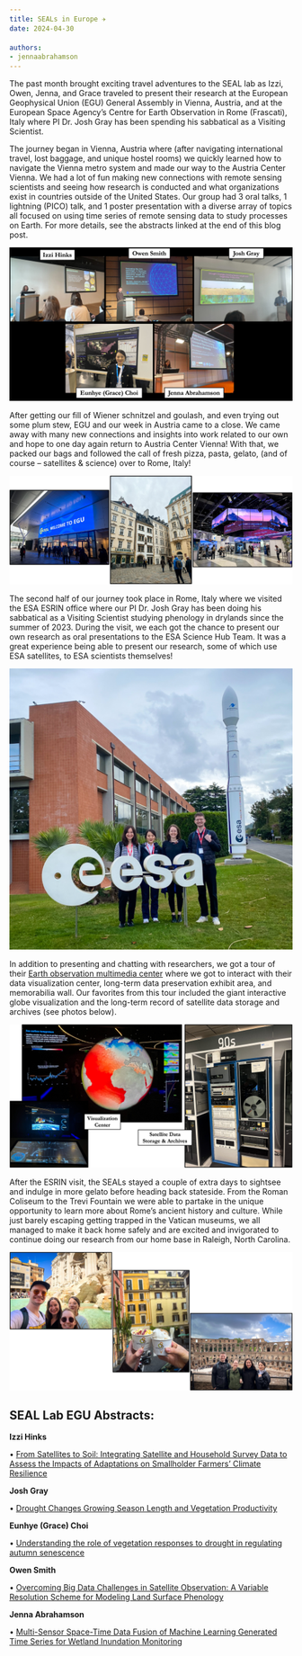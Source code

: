 ```yaml
---
title: SEALs in Europe ✈️
date: 2024-04-30

authors:
- jennaabrahamson
---
```


The past month brought exciting travel adventures to the SEAL lab as Izzi, Owen, Jenna, and Grace traveled to present their research at the European Geophysical Union (EGU) General Assembly in Vienna, Austria, and at the European Space Agency’s Centre for Earth Observation in Rome (Frascati), Italy where PI Dr. Josh Gray has been spending his sabbatical as a Visiting Scientist.

The journey began in Vienna, Austria where (after navigating international travel, lost baggage, and unique hostel rooms) we quickly learned how to navigate the Vienna metro system and made our way to the Austria Center Vienna. We had a lot of fun making new connections with remote sensing scientists and seeing how research is conducted and what organizations exist in countries outside of the United States. Our group had 3 oral talks, 1 lightning (PICO) talk, and 1 poster presentation with a diverse array of topics all focused on using time series of remote sensing data to study processes on Earth. For more details, see the abstracts linked at the end of this blog post.


![SEAL Individual Presentations](./SEAL_Presentations.JPG)



After getting our fill of Wiener schnitzel and goulash, and even trying out some plum stew, EGU and our week in Austria came to a close. We came away with many new connections and insights into work related to our own and hope to one day again return to Austria Center Vienna! With that, we packed our bags and followed the call of fresh pizza, pasta, gelato, (and of course – satellites & science) over to Rome, Italy!

![Pictures from Vienna](./Vienna.JPG)


The second half of our journey took place in Rome, Italy where we visited the ESA ESRIN office where our PI Dr. Josh Gray has been doing his sabbatical as a Visiting Scientist studying phenology in drylands since the summer of 2023. During the visit, we each got the chance to present our own research as oral presentations to the ESA Science Hub Team. It was a great experience being able to present our research, some of which use ESA satellites, to ESA scientists themselves! 


![SEAL at ESA ESRIN Office](./SEAL_ESRIN.JPG)


In addition to presenting and chatting with researchers, we got a tour of their [Earth observation multimedia center]( https://www.esa.int/About_Us/Earth_observation_multimedia_centre) where we got to interact with their data visualization center, long-term data preservation exhibit area, and memorabilia wall. Our favorites from this tour included the giant interactive globe visualization and the long-term record of satellite data storage and archives (see photos below).





![ESRIN Photos](./ESRIN.JPG)



After the ESRIN visit, the SEALs stayed a couple of extra days to sightsee and indulge in more gelato before heading back stateside. From the Roman Coliseum to the Trevi Fountain we were able to partake in the unique opportunity to learn more about Rome’s ancient history and culture. While just barely escaping getting trapped in the Vatican museums, we all managed to make it back home safely and are excited and invigorated to continue doing our research from our home base in Raleigh, North Carolina.


![SEAL in Italy](./SEAL_Italy.JPG)



## SEAL Lab EGU Abstracts:

**Izzi Hinks** 

•	[From Satellites to Soil: Integrating Satellite and Household Survey Data to Assess the Impacts of Adaptations on Smallholder Farmers’ Climate Resilience]( https://meetingorganizer.copernicus.org/EGU24/EGU24-14059.html)

**Josh Gray**

•	[Drought Changes Growing Season Length and Vegetation Productivity]( https://meetingorganizer.copernicus.org/EGU24/EGU24-14774.html)

**Eunhye (Grace) Choi**

•	[Understanding the role of vegetation responses to drought in regulating autumn senescence]( https://meetingorganizer.copernicus.org/EGU24/EGU24-13879.html)

**Owen Smith**

•	[Overcoming Big Data Challenges in Satellite Observation: A Variable Resolution Scheme for Modeling Land Surface Phenology]( https://meetingorganizer.copernicus.org/EGU24/EGU24-12119.html)

**Jenna Abrahamson**

•	[Multi-Sensor Space-Time Data Fusion of Machine Learning Generated Time Series for Wetland Inundation Monitoring]( https://meetingorganizer.copernicus.org/EGU24/EGU24-11476.html)
